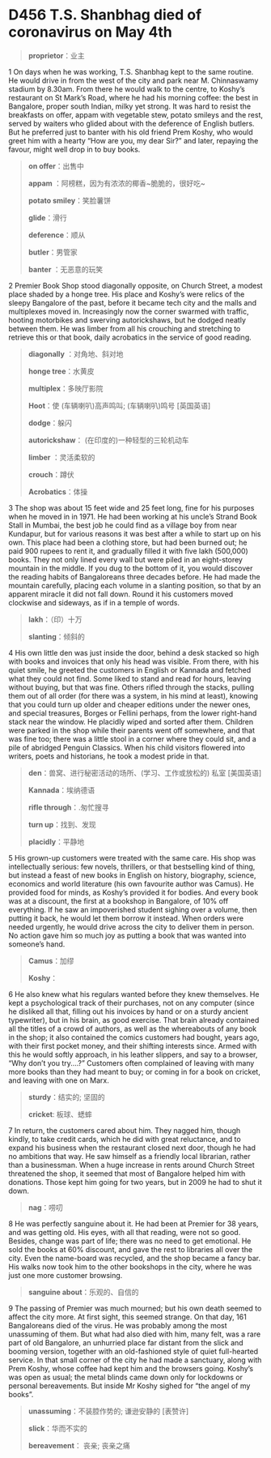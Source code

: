 # D456 T.S. Shanbhag died of coronavirus on May 4th
> **proprietor**：业主
 > 

1 On days when he was working, T.S. Shanbhag kept to the same routine. He would drive in from the west of the city and park near M. Chinnaswamy stadium by 8.30am. From there he would walk to the centre, to Koshy’s restaurant on St Mark’s Road, where he had his morning coffee: the best in Bangalore, proper south Indian, milky yet strong. It was hard to resist the breakfasts on offer, appam with vegetable stew, potato smileys and the rest, served by waiters who glided about with the deference of English butlers. But he preferred just to banter with his old friend Prem Koshy, who would greet him with a hearty “How are you, my dear Sir?” and later, repaying the favour, might well drop in to buy books.

> **on offer**：出售中
>
> **appam** ：阿榜糕，因为有浓浓的椰香~脆脆的，很好吃~
>
> **potato smiley**：笑脸薯饼
>
> **glide**：滑行
>
> **deference**：顺从
>
> **butler**：男管家
>
> **banter** ：无恶意的玩笑
>

2 Premier Book Shop stood diagonally opposite, on Church Street, a modest place shaded by a honge tree. His place and Koshy’s were relics of the sleepy Bangalore of the past, before it became tech city and the malls and multiplexes moved in. Increasingly now the corner swarmed with traffic, hooting motorbikes and swerving autorickshaws, but he dodged neatly between them. He was limber from all his crouching and stretching to retrieve this or that book, daily acrobatics in the service of good reading.

> **diagonally** ：对角地、斜对地
>
> **honge  tree**：水黄皮
>
> **multiplex**：多映厅影院
>
> **Hoot**：使 (车辆喇叭)高声鸣叫; (车辆喇叭)鸣号 [英国英语]
>
> **dodge**：躲闪
>
> **autorickshaw**： (在印度的)一种轻型的三轮机动车
>
> **limber** ：灵活柔软的
>
> **crouch**：蹲伏
>
> **Acrobatics**：体操
>

3 The shop was about 15 feet wide and 25 feet long, fine for his purposes when he moved in in 1971. He had been working at his uncle’s Strand Book Stall in Mumbai, the best job he could find as a village boy from near Kundapur, but for various reasons it was best after a while to start up on his own. This place had been a clothing store, but had been burned out; he paid 900 rupees to rent it, and gradually filled it with five lakh (500,000) books. They not only lined every wall but were piled in an eight-storey mountain in the middle. If you dug to the bottom of it, you would discover the reading habits of Bangaloreans three decades before. He had made the mountain carefully, placing each volume in a slanting position, so that by an apparent miracle it did not fall down. Round it his customers moved clockwise and sideways, as if in a temple of words.

> **lakh**：（印）十万
>
> **slanting**：倾斜的
>

4 His own little den was just inside the door, behind a desk stacked so high with books and invoices that only his head was visible. From there, with his quiet smile, he greeted the customers in English or Kannada and fetched what they could not find. Some liked to stand and read for hours, leaving without buying, but that was fine. Others rifled through the stacks, pulling them out of all order (for there was a system, in his mind at least), knowing that you could turn up older and cheaper editions under the newer ones, and special treasures, Borges or Fellini perhaps, from the lower right-hand stack near the window. He placidly wiped and sorted after them. Children were parked in the shop while their parents went off somewhere, and that was fine too; there was a little stool in a corner where they could sit, and a pile of abridged Penguin Classics. When his child visitors flowered into writers, poets and historians, he took a modest pride in that.

> **den**：兽窝、进行秘密活动的场所、(学习、工作或放松的) 私室 [美国英语]
>
> **Kannada**：埃纳德语
>
> **rifle through**：.匆忙搜寻
>
> **turn up**：找到、发现
>
> **placidly**：平静地
>

5 His grown-up customers were treated with the same care. His shop was intellectually serious: few novels, thrillers, or that bestselling kind of thing, but instead a feast of new books in English on history, biography, science, economics and world literature (his own favourite author was Camus). He provided food for minds, as Koshy’s provided it for bodies. And every book was at a discount, the first at a bookshop in Bangalore, of 10% off everything. If he saw an impoverished student sighing over a volume, then putting it back, he would let them borrow it instead. When orders were needed urgently, he would drive across the city to deliver them in person. No action gave him so much joy as putting a book that was wanted into someone’s hand.

> **Camus**：加缪
>
> **Koshy**：
>

6 He also knew what his regulars wanted before they knew themselves. He kept a psychological track of their purchases, not on any computer (since he disliked all that, filling out his invoices by hand or on a sturdy ancient typewriter), but in his brain, as good exercise. That brain already contained all the titles of a crowd of authors, as well as the whereabouts of any book in the shop; it also contained the comics customers had bought, years ago, with their first pocket money, and their shifting interests since. Armed with this he would softly approach, in his leather slippers, and say to a browser, “Why don’t you try....?” Customers often complained of leaving with many more books than they had meant to buy; or coming in for a book on cricket, and leaving with one on Marx.

> **sturdy**：结实的; 坚固的
>
> **cricket**: 板球、蟋蟀
>

7 In return, the customers cared about him. They nagged him, though kindly, to take credit cards, which he did with great reluctance, and to expand his business when the restaurant closed next door, though he had no ambitions that way. He saw himself as a friendly local librarian, rather than a businessman. When a huge increase in rents around Church Street threatened the shop, it seemed that most of Bangalore helped him with donations. Those kept him going for two years, but in 2009 he had to shut it down.

> **nag**：唠叨
>

8 He was perfectly sanguine about it. He had been at Premier for 38 years, and was getting old. His eyes, with all that reading, were not so good. Besides, change was part of life; there was no need to get emotional. He sold the books at 60% discount, and gave the rest to libraries all over the city. Even the name-board was recycled, and the shop became a fancy bar. His walks now took him to the other bookshops in the city, where he was just one more customer browsing.

> **sanguine about**：乐观的、自信的
>

9 The passing of Premier was much mourned; but his own death seemed to affect the city more. At first sight, this seemed strange. On that day, 161 Bangaloreans died of the virus. He was probably among the most unassuming of them. But what had also died with him, many felt, was a rare part of old Bangalore, an unhurried place far distant from the slick and booming version, together with an old-fashioned style of quiet full-hearted service. In that small corner of the city he had made a sanctuary, along with Prem Koshy, whose coffee had kept him and the browsers going. Koshy’s was open as usual; the metal blinds came down only for lockdowns or personal bereavements. But inside Mr Koshy sighed for “the angel of my books”.

> **unassuming**：不装腔作势的; 谦逊安静的 [表赞许]
>
> **slick**：华而不实的
>
> **bereavement**： 丧亲; 丧亲之痛
>

